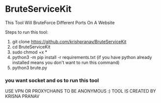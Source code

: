 # BruteServiceKit
This Tool Will BruteForce Different Ports On A Website

Steps to run this tool:
  1. git clone https://github.com/krishpranav/BruteServiceKit
  2. cd BruteServiceKit
  3. sudo chmod +x *
  4. python3 -m pip install -r requirements.txt (if you have python already installed means you don't want to run this command)
  5. python3 brute.py
  
  ### you want socket and os to run this tool

  USE VPN OR PROXYCHAINS TO BE ANONYMOUS :)
    TOOL IS CREATED BY KRISNA PRANAV
